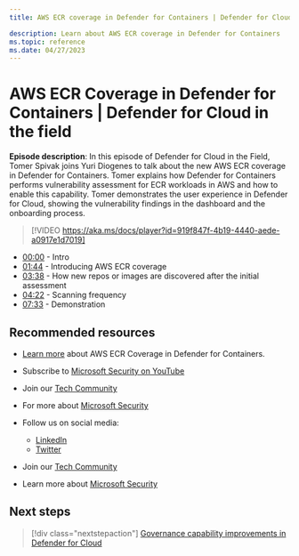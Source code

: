 ```yaml
---
title: AWS ECR coverage in Defender for Containers | Defender for Cloud in the field

description: Learn about AWS ECR coverage in Defender for Containers
ms.topic: reference
ms.date: 04/27/2023
---
```


# AWS ECR Coverage in Defender for Containers | Defender for Cloud in the field

**Episode description**: In this episode of Defender for Cloud in the Field, Tomer Spivak joins Yuri Diogenes to talk about the new AWS ECR coverage in Defender for Containers. Tomer explains how Defender for Containers performs vulnerability assessment for ECR workloads in AWS and how to enable this capability. Tomer demonstrates the user experience in Defender for Cloud, showing the vulnerability findings in the dashboard and the onboarding process.

> [!VIDEO https://aka.ms/docs/player?id=919f847f-4b19-4440-aede-a0917e1d7019]

- [00:00](/shows/mdc-in-the-field/aws-ecr#time=00m00s) - Intro
- [01:44](/shows/mdc-in-the-field/aws-ecr#time=01m44s) - Introducing AWS ECR coverage
- [03:38](/shows/mdc-in-the-field/aws-ecr#time=03m38s) -  How new repos or images are discovered after the initial assessment
- [04:22](/shows/mdc-in-the-field/aws-ecr#time=04m22s) - Scanning frequency
- [07:33](/shows/mdc-in-the-field/aws-ecr#time=07m33s) - Demonstration

## Recommended resources
  - [Learn more](defender-for-containers-vulnerability-assessment-elastic.md) about AWS ECR Coverage in Defender for Containers.
  - Subscribe to [Microsoft Security on YouTube](https://www.youtube.com/playlist?list=PL3ZTgFEc7LysiX4PfHhdJPR7S8mGO14YS)
  - Join our [Tech Community](https://aka.ms/SecurityTechCommunity)
  - For more about [Microsoft Security](https://msft.it/6002T9HQY)

- Follow us on social media:

     - [LinkedIn](https://www.youtube.com/redirect?event=video_description&redir_token=QUFFLUhqbFk5TXZuQld2NlpBRV9BQlJqMktYSm95WWhCZ3xBQ3Jtc0tsQU13MkNPWGNFZzVuem5zc05wcnp0VGxybHprVTkwS2todWw0b0VCWUl4a2ZKYVktNGM1TVFHTXpmajVLcjRKX0cwVFNJaDlzTld4MnhyenBuUGRCVmdoYzRZTjFmYXRTVlhpZGc4MHhoa3N6ZDhFMA&q=https%3A%2F%2Fwww.linkedin.com%2Fshowcase%2Fmicrosoft-security%2F)
     - [Twitter](https://twitter.com/msftsecurity)

- Join our [Tech Community](https://aka.ms/SecurityTechCommunity)

- Learn more about [Microsoft Security](https://msft.it/6002T9HQY)

## Next steps

> [!div class="nextstepaction"]
> [Governance capability improvements in Defender for Cloud](episode-twenty-six.md)